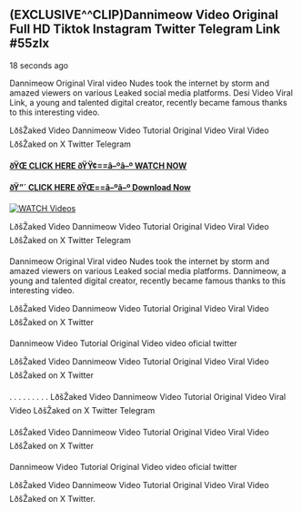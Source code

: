 ## (EXCLUSIVE^^CLIP)Dannimeow Video Original Full HD Tiktok Instagram Twitter Telegram Link #55zlx

18 seconds ago

Dannimeow Original Viral video Nudes took the internet by storm and amazed viewers on various Leaked social media platforms. Desi Video Viral Link, a young and talented digital creator, recently became famous thanks to this interesting video.

LðšŽaked Video Dannimeow Video Tutorial Original Video Viral Video LðšŽaked on X Twitter Telegram

**[ðŸŒ CLICK HERE ðŸŸ¢==â–ºâ–º WATCH NOW](https://clips-mediaa.blogspot.com/2025/02/video-viral-download.html)**

**[ðŸ”´ CLICK HERE ðŸŒ==â–ºâ–º Download Now](https://clips-mediaa.blogspot.com/2025/02/video-viral-download.html)**

[![WATCH Videos](https://i.imgur.com/dJHk4Zq.gif)](https://clips-mediaa.blogspot.com/2025/02/video-viral-download.html)

LðšŽaked Video Dannimeow Video Tutorial Original Video Viral Video LðšŽaked on X Twitter Telegram

Dannimeow Original Viral video Nudes took the internet by storm and amazed viewers on various Leaked social media platforms. Dannimeow, a young and talented digital creator, recently became famous thanks to this interesting video.

LðšŽaked Video Dannimeow Video Tutorial Original Video Viral Video LðšŽaked on X Twitter

Dannimeow Video Tutorial Original Video video oficial twitter

LðšŽaked Video Dannimeow Video Tutorial Original Video Viral Video LðšŽaked on X Twitter

. . . . . . . . . LðšŽaked Video Dannimeow Video Tutorial Original Video Viral Video LðšŽaked on X Twitter Telegram

LðšŽaked Video Dannimeow Video Tutorial Original Video Viral Video LðšŽaked on X Twitter

Dannimeow Video Tutorial Original Video video oficial twitter

LðšŽaked Video Dannimeow Video Tutorial Original Video Viral Video LðšŽaked on X Twitter.